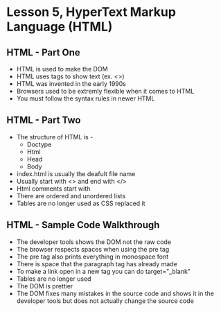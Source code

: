 # Lesson 5, HyperText Markup Language (HTML)

## HTML - Part One
- HTML is used to make the DOM
- HTML uses tags to show text (ex. <>)
- HTML was invented in the early 1990s
- Browsers used to be extremly flexible when it comes to HTML
- You must follow the syntax rules in newer HTML

## HTML - Part Two
- The structure of HTML is -
	- Doctype
	- Html
	- Head
	- Body
- index.html is usually the deafult file name
- Usually start with <> and end with </>
- Html comments start with <!-- and end with -->
- There are ordered and unordered lists
- Tables are no longer used as CSS replaced it

## HTML - Sample Code Walkthrough
- The developer tools shows the DOM not the raw code
- The browser respects spaces when using the pre tag
- The pre tag also prints everything in monospace font
- There is space that the paragraph tag has already made
- To make a link open in a new tag you can do target="_blank"
- Tables are no longer used
- The DOM is prettier
- The DOM fixes many mistakes in the source code and shows it in the developer tools but does not actually change the source code  
